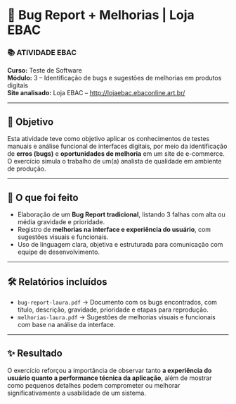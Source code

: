 # 🐞 Bug Report + Melhorias | Loja EBAC

### 📚 ATIVIDADE EBAC  
**Curso:** Teste de Software  
**Módulo:** 3 – Identificação de bugs e sugestões de melhorias em produtos digitais  
**Site analisado:** Loja EBAC – http://lojaebac.ebaconline.art.br/

---

## 🎯 Objetivo

Esta atividade teve como objetivo aplicar os conhecimentos de testes manuais e análise funcional de interfaces digitais, por meio da identificação de **erros (bugs)** e **oportunidades de melhoria** em um site de e-commerce. O exercício simula o trabalho de um(a) analista de qualidade em ambiente de produção.

---

## 📄 O que foi feito

- Elaboração de um **Bug Report tradicional**, listando 3 falhas com alta ou média gravidade e prioridade.
- Registro de **melhorias na interface e experiência do usuário**, com sugestões visuais e funcionais.
- Uso de linguagem clara, objetiva e estruturada para comunicação com equipe de desenvolvimento.

---

## 🛠️ Relatórios incluídos

- `bug-report-laura.pdf` → Documento com os bugs encontrados, com título, descrição, gravidade, prioridade e etapas para reprodução.
- `melhorias-laura.pdf` → Sugestões de melhorias visuais e funcionais com base na análise da interface.

---

## ✨ Resultado

O exercício reforçou a importância de observar tanto **a experiência do usuário quanto a performance técnica da aplicação**, além de mostrar como pequenos detalhes podem comprometer ou melhorar significativamente a usabilidade de um sistema.

